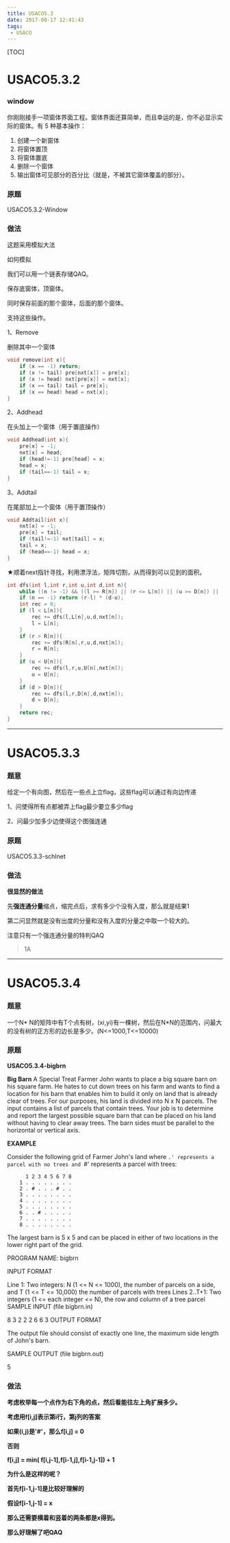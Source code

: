```yaml
---
title: USACO5.3
date: 2017-08-17 12:41:43
tags:
 - USACO
---
```


[TOC]

<!--more-->

# USACO5.3.2

### window

你刚刚接手一项窗体界面工程。窗体界面还算简单，而且幸运的是，你不必显示实际的窗体。有 5 种基本操作：

1. 创建一个新窗体
2. 将窗体置顶
3. 将窗体置底
4. 删除一个窗体
5. 输出窗体可见部分的百分比（就是，不被其它窗体覆盖的部分）。

<!--more-->

### 原题

USACO5.3.2-Window

### 做法

这题采用模拟大法

如何模拟

我们可以用一个链表存储QAQ。

保存底窗体，顶窗体。

同时保存前面的那个窗体，后面的那个窗体。

支持这些操作。

1、Remove

删除其中一个窗体

```cpp
void remove(int x){
	if (x == -1) return;
	if (x != tail) pre[nxt[x]] = pre[x];
	if (x != head) nxt[pre[x]] = nxt[x];
	if (x == tail) tail = pre[x];
	if (x == head) head = nxt[x];
}
```

2、Addhead

在头加上一个窗体（用于置底操作）

```cpp
void Addhead(int x){
	pre[x] = -1;
	nxt[x] = head;
	if (head!=-1) pre[head] = x;
	head = x;
	if (tail==-1) tail = x;
}
```

3、Addtail

在尾部加上一个窗体（用于置顶操作）

```cpp
void Addtail(int x){
	nxt[x] = -1;
	pre[x] = tail;
	if (tail!=-1) nxt[tail] = x;
	tail = x;
	if (head==-1) head = x;
}
```

★顺着next指针寻找，利用漂浮法，矩阵切割，从而得到可以见到的面积。

```cpp
int dfs(int l,int r,int u,int d,int n){
	while ((n != -1) && ((l >= R[n]) || (r <= L[n]) || (u >= D[n]) || (d <= U[n]))) n = nxt[n];
	if (n == -1) return (r-l) * (d-u);
	int rec = 0;
	if (l < L[n]){
		rec += dfs(l,L[n],u,d,nxt[n]);
		l = L[n];
	}
	if (r > R[n]){
		rec += dfs(R[n],r,u,d,nxt[n]);
		r = R[n];
	}
	if (u < U[n]){
		rec += dfs(l,r,u,U[n],nxt[n]);
		u = U[n];
	}
	if (d > D[n]){
		rec += dfs(l,r,D[n],d,nxt[n]);
		d = D[n];
	}
	return rec;
}
```

----

# USACO5.3.3

### 题意

给定一个有向图，然后在一些点上立flag，这些flag可以通过有向边传递

1、问使得所有点都被弄上flag最少要立多少flag

2、问最少加多少边使得这个图强连通

<!--more-->

### 原题

USACO5.3.3-schlnet

### 做法

**很显然的做法**

先**强连通分量**缩点，缩完点后，求有多少个没有入度，那么就是结果1

第二问显然就是没有出度的分量和没有入度的分量之中取一个较大的。

注意只有一个强连通分量的特判QAQ

> 1A

----

# USACO5.3.4

### 题意

一个N* N的矩阵中有T个点有树，(xi,yi)有一棵树，然后在N*N的范围内，问最大的没有树的正方形的边长是多少。(N<=1000,T<=10000)

### 原题

**USACO5.3.4-bigbrn**

**Big Barn**
A Special Treat
Farmer John wants to place a big square barn on his square farm. He hates to cut down trees on his farm and wants to find a location for his barn that enables him to build it only on land that is already clear of trees. For our purposes, his land is divided into N x N parcels. The input contains a list of parcels that contain trees. Your job is to determine and report the largest possible square barn that can be placed on his land without having to clear away trees. The barn sides must be parallel to the horizontal or vertical axis.

**EXAMPLE**

Consider the following grid of Farmer John's land where `.' represents a parcel with no trees and `#' represents a parcel with trees:

```
      1 2 3 4 5 6 7 8
    1 . . . . . . . .
    2 . # . . . # . .
    3 . . . . . . . .
    4 . . . . . . . .
    5 . . . . . . . .
    6 . . # . . . . .
    7 . . . . . . . .
    8 . . . . . . . .
```

The largest barn is 5 x 5 and can be placed in either of two locations in the lower right part of the grid.

PROGRAM NAME: bigbrn

INPUT FORMAT

Line 1:	Two integers: N (1 <= N <= 1000), the number of parcels on a side, and T (1 <= T <= 10,000) the number of parcels with trees
Lines 2..T+1:	Two integers (1 <= each integer <= N), the row and column of a tree parcel
SAMPLE INPUT (file bigbrn.in)

8 3
2 2
2 6
6 3
OUTPUT FORMAT

The output file should consist of exactly one line, the maximum side length of John's barn.

SAMPLE OUTPUT (file bigbrn.out)

5

### 做法

**考虑枚举每一个点作为右下角的点，然后看能往左上角扩展多少。**

**考虑用f[i,j]表示第i行，第j列的答案**

**如果(i,j)是'#'，那么f[i,j] = 0**

**否则**

**f[i,j] = min( f[i,j-1],f[i-1,j],f[i-1,j-1]) + 1**

**为什么是这样的呢？**

**首先f[i-1,j-1]是比较好理解的**

**假设f[i-1,j-1] = x**

**那么还需要横着和竖着的两条都是x得到。**

**那么好理解了吧QAQ**
